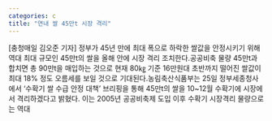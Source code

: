 ```yaml
---
categories: c
title: "연내 쌀 45만t 시장 격리"
---
```

[충청매일 김오준 기자] 정부가 45년 만에 최대 폭으로 하락한 쌀값을 안정시키기 위해 역대 최대 규모인 45만t의 쌀을 올해 안에 시장 격리 조치한다.공공비축 물량 45만t과 합치면 총 90만t을 매입하는 것으로 현재 80㎏ 기준 16만원대 초반까지 떨어진 쌀값이 최대 18% 정도 오름세를 보일 것으로 기대된다.농림축산식품부는 25일 정부세종청사에서 ‘수확기 쌀 수급 안정 대책’ 브리핑을 통해 45만t의 쌀을 10~12월 수확기에 시장에서 격리하겠다고 밝혔다. 이는 2005년 공공비축제 도입 이후 수확기 시장격리 물량으로는 역대